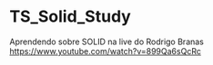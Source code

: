 # TS_Solid_Study


Aprendendo sobre SOLID na live do Rodrigo Branas https://www.youtube.com/watch?v=899Qa6sQcRc
